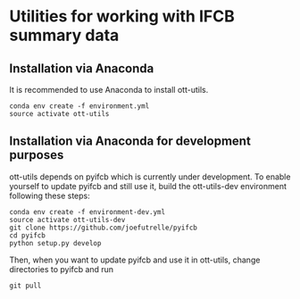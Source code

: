 # Utilities for working with IFCB summary data

## Installation via Anaconda

It is recommended to use Anaconda to install ott-utils.

```
conda env create -f environment.yml
source activate ott-utils
```

## Installation via Anaconda for development purposes

ott-utils depends on pyifcb which is currently under development.
To enable yourself to update pyifcb and still use it, build the
ott-utils-dev environment following these steps:

```
conda env create -f environment-dev.yml
source activate ott-utils-dev
git clone https://github.com/joefutrelle/pyifcb
cd pyifcb
python setup.py develop
```

Then, when you want to update pyifcb and use it in ott-utils,
change directories to pyifcb and run

```
git pull
```